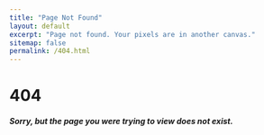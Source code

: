 ```yaml
---
title: "Page Not Found"
layout: default
excerpt: "Page not found. Your pixels are in another canvas."
sitemap: false
permalink: /404.html
---
```


<div>
<h1 class="text-primary">404</h1>
<h5 class="text-dark">Sorry, but the page you were trying to view does not exist.</h5>
</div>
